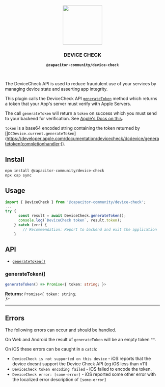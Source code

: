 <p align="center"><br><img src="https://user-images.githubusercontent.com/236501/85893648-1c92e880-b7a8-11ea-926d-95355b8175c7.png" width="128" height="128" /></p>
<h3 align="center">DEVICE CHECK</h3>
<p align="center"><strong><code>@capacitor-community/device-check</code></strong></p>
<br>

The DeviceCheck API is used to reduce fraudulent use of your services by managing device state and asserting app integrity.

This plugin calls the DeviceCheck API [`generateToken`](https://developer.apple.com/documentation/devicecheck/dcdevice/generatetoken(completionhandler:)) method which returns a token that your App's server must verify with Apple Servers.

The call `generateToken` will return a `token` on success which you must send to your backend for verification. See [Apple's Docs on this](https://developer.apple.com/documentation/devicecheck/validating_apps_that_connect_to_your_server).

`token` is a base64 encoded string containing the token returned by []`DCDevice.current.generateToken`](https://developer.apple.com/documentation/devicecheck/dcdevice/generatetoken(completionhandler:)).

## Install

```bash
npm install @capacitor-community/device-check
npx cap sync
```

## Usage

```typescript
import { DeviceCheck } from '@capacitor-community/device-check';
...
try {
      const result = await DeviceCheck.generateToken();      
      console.log(`DeviceCheck token`, result.token);
    } catch (err) {
        // Recommendation: Report to backend and exit the application
    }
```
## API

<docgen-index>

* [`generateToken()`](#generatetoken)

</docgen-index>

<docgen-api>
<!--Update the source file JSDoc comments and rerun docgen to update the docs below-->

### generateToken()

```typescript
generateToken() => Promise<{ token: string; }>
```

**Returns:** <code>Promise&lt;{ token: string; }&gt;</code>

--------------------

</docgen-api>

## Errors
The following errors can occur and should be handled.

On Web and Android the result of `generateToken` will be an empty token `""`.

On iOS these errors can be caught in a `catch`:
- `DeviceCheck is not supported on this device` - iOS reports that the device doesnt support the Device Check API (eg iOS less than v11)
- `DeviceCheck token encoding failed` - iOS failed to encode the token.
- `DeviceCheck error: [some-error]` - iOS reported some other error with the localized error description of `[some-error]`
